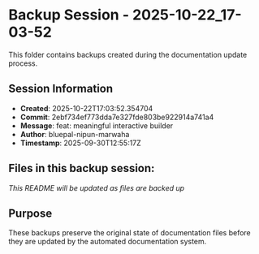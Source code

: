 # Backup Session - 2025-10-22_17-03-52

This folder contains backups created during the documentation update process.

## Session Information
- **Created**: 2025-10-22T17:03:52.354704
- **Commit**: 2ebf734ef773dda7e327fde803be922914a741a4
- **Message**: feat: meaningful interactive builder
- **Author**: bluepal-nipun-marwaha
- **Timestamp**: 2025-09-30T12:55:17Z

## Files in this backup session:
*This README will be updated as files are backed up*

## Purpose
These backups preserve the original state of documentation files before they are updated by the automated documentation system.
